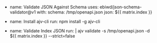 - name: Validate JSON Against Schema
  uses: ebiwd/json-schema-validator@v1
  with:
    schema: /tmp/openapi.json
    json: ${{ matrix.index }}



- name: Install ajv-cli
  run: npm install -g ajv-cli

- name: Validate Index JSON
  run: |
    ajv validate -s /tmp/openapi.json -d ${{ matrix.index }} --strict=false
